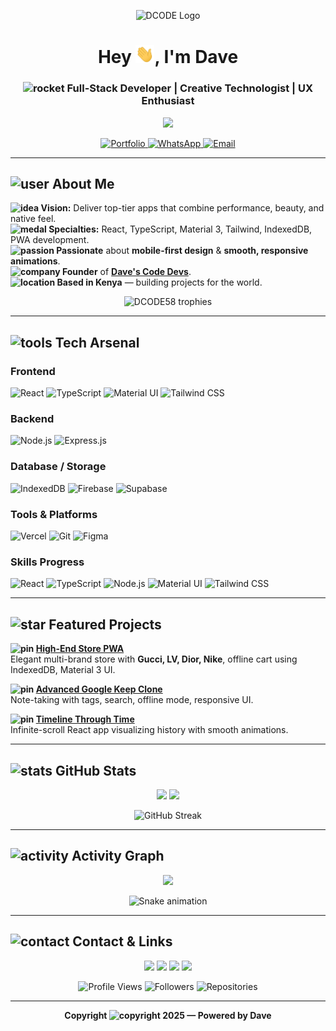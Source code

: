 <!-- Profile Header -->
<p align="center">
  <img src="https://raw.githubusercontent.com/DCODE58/DCODE58/main/DCODE%20Logo%20with%20Spade%20Symbol.png" width="200" alt="DCODE Logo"/>
</p>

<h1 align="center">Hey <img src="https://raw.githubusercontent.com/ABSphreak/ABSphreak/master/gifs/Hi.gif" width="30px">, I'm Dave</h1>
<h3 align="center"><img src="https://img.icons8.com/doodle/24/000000/rocket--v1.png" width="24" height="24" alt="rocket"> Full-Stack Developer | Creative Technologist | UX Enthusiast</h3>

<!-- Typing SVG -->
<p align="center">
  <img src="https://readme-typing-svg.herokuapp.com?color=%23F75C7E&center=true&vCenter=true&lines=Building+high-end+apps;Designing+beautiful+UX;Crafting+native-feel+PWAs;Always+learning" />
</p>

<!-- Social badges -->
<p align="center">
  <a href="https://davescard.vercel.app">
    <img alt="Portfolio" src="https://img.shields.io/badge/Portfolio-Dave's_Code_Devs-8A2BE2?style=for-the-badge&logo=vercel&logoColor=white" />
  </a>
  <a href="https://wa.me/254787041514">
    <img alt="WhatsApp" src="https://img.shields.io/badge/WhatsApp-Chat-25D366?style=for-the-badge&logo=whatsapp&logoColor=white" />
  </a>
  <a href="mailto:dcodedevs@gmail.com">
    <img alt="Email" src="https://img.shields.io/badge/Email-Me-EA4335?style=for-the-badge&logo=gmail&logoColor=white" />
  </a>
</p>

---

## <img src="https://img.icons8.com/doodle/32/000000/user-male-circle.png" width="32" height="32" alt="user"> About Me  

**<img src="https://img.icons8.com/doodle/24/000000/idea.png" width="24" height="24" alt="idea"> Vision:** Deliver top-tier apps that combine performance, beauty, and native feel.  
**<img src="https://img.icons8.com/doodle/24/000000/medal2.png" width="24" height="24" alt="medal"> Specialties:** React, TypeScript, Material 3, Tailwind, IndexedDB, PWA development.  
**<img src="https://img.icons8.com/doodle/24/000000/hearts.png" width="24" height="24" alt="passion"> Passionate** about **mobile-first design** & **smooth, responsive animations**.  
**<img src="https://img.icons8.com/doodle/24/000000/company.png" width="24" height="24" alt="company"> Founder** of **[Dave's Code Devs](https://davescard.vercel.app)**.  
**<img src="https://img.icons8.com/doodle/24/000000/world-map.png" width="24" height="24" alt="location"> Based in Kenya** — building projects for the world.  

<!-- GitHub Trophy Case -->
<p align="center">
  <img src="https://github-profile-trophy.vercel.app/?username=DCODE58&theme=radical&no-frame=true&column=7" alt="DCODE58 trophies" />
</p>

---

## <img src="https://img.icons8.com/doodle/32/000000/toolbox.png" width="32" height="32" alt="tools"> Tech Arsenal  

### **Frontend**  
![React](https://img.shields.io/badge/-React-61DAFB?logo=react&logoColor=000&style=for-the-badge)
![TypeScript](https://img.shields.io/badge/-TypeScript-3178C6?logo=typescript&logoColor=fff&style=for-the-badge)
![Material UI](https://img.shields.io/badge/-Material%203-6200EE?logo=material-design&logoColor=fff&style=for-the-badge)
![Tailwind CSS](https://img.shields.io/badge/-Tailwind_CSS-38B2AC?logo=tailwind-css&logoColor=fff&style=for-the-badge)

### **Backend**  
![Node.js](https://img.shields.io/badge/-Node.js-339933?logo=node.js&logoColor=fff&style=for-the-badge)
![Express.js](https://img.shields.io/badge/-Express.js-000000?logo=express&logoColor=fff&style=for-the-badge)

### **Database / Storage**  
![IndexedDB](https://img.shields.io/badge/-IndexedDB-00599C?logo=database&logoColor=fff&style=for-the-badge)
![Firebase](https://img.shields.io/badge/-Firebase-FFCA28?logo=firebase&logoColor=000&style=for-the-badge)
![Supabase](https://img.shields.io/badge/-Supabase-3ECF8E?logo=supabase&logoColor=fff&style=for-the-badge)

### **Tools & Platforms**
![Vercel](https://img.shields.io/badge/-Vercel-000000?logo=vercel&logoColor=fff&style=for-the-badge)
![Git](https://img.shields.io/badge/-Git-F05032?logo=git&logoColor=fff&style=for-the-badge)
![Figma](https://img.shields.io/badge/-Figma-F24E1E?logo=figma&logoColor=fff&style=for-the-badge)

### **Skills Progress**
![React](https://img.shields.io/badge/React-90%25-61DAFB?logo=react&logoColor=white&style=flat-square)
![TypeScript](https://img.shields.io/badge/TypeScript-85%25-3178C6?logo=typescript&logoColor=white&style=flat-square)
![Node.js](https://img.shields.io/badge/Node.js-80%25-339933?logo=node.js&logoColor=white&style=flat-square)
![Material UI](https://img.shields.io/badge/Material%20UI-75%25-007FFF?logo=mui&logoColor=white&style=flat-square)
![Tailwind CSS](https://img.shields.io/badge/Tailwind-70%25-38B2AC?logo=tailwind-css&logoColor=white&style=flat-square)

---

## <img src="https://img.icons8.com/doodle/32/000000/star.png" width="32" height="32" alt="star"> Featured Projects  

**<img src="https://img.icons8.com/doodle/24/000000/pin.png" width="24" height="24" alt="pin"> [High-End Store PWA](#)**  
Elegant multi-brand store with **Gucci, LV, Dior, Nike**, offline cart using IndexedDB, Material 3 UI.  

**<img src="https://img.icons8.com/doodle/24/000000/pin.png" width="24" height="24" alt="pin"> [Advanced Google Keep Clone](#)**  
Note-taking with tags, search, offline mode, responsive UI.  

**<img src="https://img.icons8.com/doodle/24/000000/pin.png" width="24" height="24" alt="pin"> [Timeline Through Time](#)**  
Infinite-scroll React app visualizing history with smooth animations.  

---

## <img src="https://img.icons8.com/doodle/32/000000/statistics.png" width="32" height="32" alt="stats"> GitHub Stats  
<p align="center">
  <img src="https://github-readme-stats.vercel.app/api?username=DCODE58&show_icons=true&theme=radical" height="165"/>
  <img src="https://github-readme-stats.vercel.app/api/top-langs/?username=DCODE58&layout=compact&theme=radical" height="165"/>
</p>

<!-- GitHub streak stats -->
<p align="center">
  <img src="https://streak-stats.demolab.com/?user=DCODE58&theme=radical&hide_border=true" alt="GitHub Streak" />
</p>

---

## <img src="https://img.icons8.com/doodle/32/000000/activity-history.png" width="32" height="32" alt="activity"> Activity Graph  
<p align="center">
  <img src="https://github-readme-activity-graph.vercel.app/graph?username=DCODE58&theme=react-dark&hide_border=true" />
</p>

<!-- Snake animation -->
<p align="center">
  <img src="https://github.com/DCODE58/DCODE58/blob/output/github-contribution-grid-snake.svg" alt="Snake animation" />
</p>

---

## <img src="https://img.icons8.com/doodle/32/000000/business-contact.png" width="32" height="32" alt="contact"> Contact & Links  

<p align="center">
  <a href="mailto:dcodedevs@gmail.com"><img src="https://img.shields.io/badge/Email-dcodedevs@gmail.com-EA4335?style=for-the-badge&logo=gmail&logoColor=white" /></a>
  <a href="tel:+254768372532"><img src="https://img.shields.io/badge/Phone-%2B254768372532-0077B5?style=for-the-badge&logo=phone&logoColor=white" /></a>
  <a href="https://wa.me/254787041514"><img src="https://img.shields.io/badge/WhatsApp-Chat-25D366?style=for-the-badge&logo=whatsapp&logoColor=white" /></a>
  <a href="https://davescard.vercel.app"><img src="https://img.shields.io/badge/Portfolio-Dave's_Card-8A2BE2?style=for-the-badge&logo=vercel&logoColor=white" /></a>
</p>

<!-- Additional metrics -->
<div align="center">
  
![Profile Views](https://komarev.com/ghpvc/?username=DCODE58&color=blueviolet&style=flat-square)
![Followers](https://img.shields.io/github/followers/DCODE58?color=blueviolet&style=flat-square)
![Repositories](https://img.shields.io/badge/Repositories-20+-blueviolet?style=flat-square)

</div>

---

<p align="center">
  <b>Copyright <img src="https://img.icons8.com/doodle/20/000000/copyright.png" width="20" height="20" alt="copyright"> 2025 — Powered by Dave</b>
</p>
